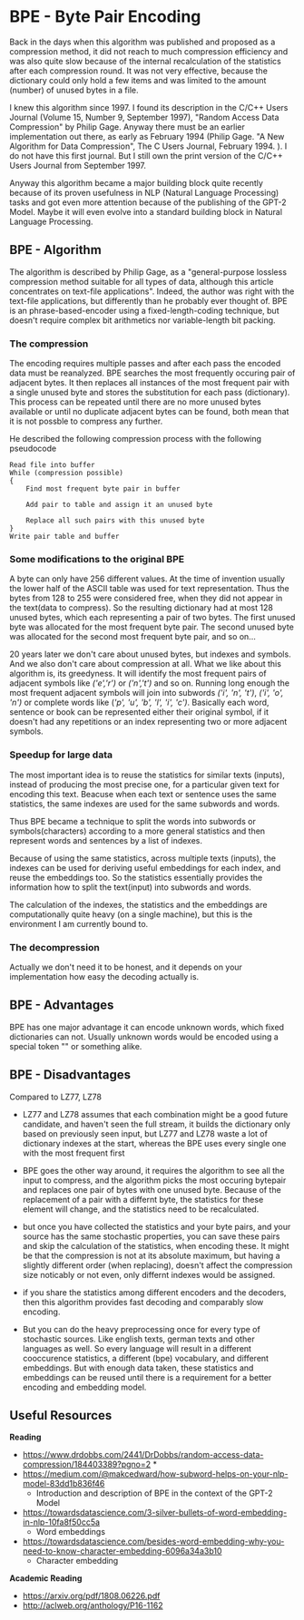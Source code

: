 # BPE - Byte Pair Encoding

Back in the days when this algorithm was published and proposed as a compression method, it did not reach to much compression efficiency and 
was also quite slow because of the internal recalculation of the statistics after each compression round. It was not very effective, because 
the dictionary could only hold a few items and was limited to the amount (number) of unused bytes in a file. 

I knew this algorithm since 1997. I found its description in the C/C++ Users Journal (Volume 15, Number 9, September 1997), 
"Random Access Data Compression" by Philip Gage. Anyway there must be an earlier implementation out there, as early as February 1994 
(Philip Gage. "A New Algorithm for Data Compression", The C Users Journal, February 1994. ). I do not have this first journal. But I
still own the print version of the C/C++ Users Journal from September 1997.

Anyway this algorithm became a major building block quite recently because of its proven usefulness in NLP (Natural Language Processing) tasks 
and got even more attention because of the publishing of the GPT-2 Model. Maybe it will even evolve into a standard building block in Natural 
Language Processing.

## BPE - Algorithm

The algorithm is described by Philip Gage, as a "general-purpose lossless compression method suitable for all types of data, although this
article concentrates on text-file applications". Indeed, the author was right with the text-file applications, but differently than he 
probably ever thought of. BPE is an phrase-based-encoder using a fixed-length-coding technique, but doesn't require complex bit arithmetics 
nor variable-length bit packing.

### The compression 

The encoding requires multiple passes and after each pass the encoded data must be reanalyzed. BPE searches the most frequently occuring pair 
of adjacent bytes. It then replaces all instances of the most frequent pair with a single unused byte and stores the substitution for each
pass (dictionary). This process can be repeated until there are no more unused bytes available or until no duplicate adjacent bytes can be 
found, both mean that it is not possble to compress any further.

He described the following compression process with the following pseudocode

```
Read file into buffer
While (compression possible)
{
    Find most frequent byte pair in buffer
    
    Add pair to table and assign it an unused byte
    
    Replace all such pairs with this unused byte
}
Write pair table and buffer
```

### Some modifications to the original BPE
 
A byte can only have 256 different values. At the time of invention usually the lower half of the ASCII table was used for text representation.
Thus the bytes from 128 to 255 were considered free, when they did not appear in the text(data to compress). So the resulting dictionary had
at most 128 unused bytes, which each representing a pair of two bytes. The first unused byte was allocated for the most frequent byte pair. The
second unused byte was allocated for the second most frequent byte pair, and so on...

20 years later we don't care about unused bytes, but indexes and symbols. And we also don't care about compression at all. What we like about this 
algorithm is, its greedyness. It will identify the most frequent pairs of adjacent symbols like _('e','r')_ or _('n','t')_ and so on. Running long 
enough the most frequent adjacent symbols will join into subwords _('i', 'n', 't')_, _('i', 'o', 'n')_ or complete words like (_'p', 'u', 'b', 'l', 'i', 'c')_.
Basically each word, sentence or book can be represented either their original symbol, if it doesn't had any repetitions or an index representing two 
or more adjacent symbols.

### Speedup for large data

The most important idea is to reuse the statistics for similar texts (inputs), instead of producing the most precise one, for a particular given text 
for encoding this text. Beacuse when each text or sentence uses the same statistics, the same indexes are used for the same subwords and words.

Thus BPE became a technique to split the words into subwords or symbols(characters) according to a more general statistics and then represent 
words and sentences by a list of indexes.

Because of using the same statistics, across multiple texts (inputs), the indexes can be used for deriving useful embeddings for each index, and 
reuse the embeddings too. So the statistics essentially provides the information how to split the text(input) into subwords and words.

The calculation of the indexes, the statistics and the embeddings are computationally quite heavy (on a single machine), but this is
the environment I am currently bound to.

### The decompression

Actually we don't need it to be honest, and it depends on your implementation how easy the decoding actually is. 


## BPE - Advantages

BPE has one major advantage it can encode unknown words, which fixed dictionaries can not. Usually unknown words would be
encoded using a special token "<UNK>" or something alike. 

## BPE - Disadvantages

Compared to LZ77, LZ78
* LZ77 and LZ78 assumes that each combination might be a good future candidate, and haven't seen the full stream, it builds the dictionary only 
  based on previously seen input, but LZ77 and LZ78 waste a lot of dictionary indexes at the start, whereas the BPE uses every single one with
  the most frequent first
  
* BPE goes the other way around, it requires the algorithm to see all the input to compress, and the algorithm picks the most occuring bytepair
  and replaces one pair of bytes with one unused byte. Because of the replacement of a pair with a differnt byte, the statistics for these
  element will change, and the statistics need to be recalculated. 

* but once you have collected the statistics and your byte pairs, and your source has the same stochastic properties, you can save these
  pairs and skip the calculation of the statistics, when encoding these. It might be that the compression is not at its absolute maximum,
  but having a slightly different order (when replacing), doesn't affect the compression size noticably or not even, only differnt indexes 
  would be assigned.
  
* if you share the statistics among different encoders and the decoders, then this algorithm provides fast decoding and comparably slow 
  encoding.
  
* But you can do the heavy preprocessing once for every type of stochastic sources. Like english texts, german texts and other languages as well.
  So every language will result in a different cooccurence statistics, a different (bpe) vocabulary, and different embeddings. But with enough 
  data taken, these statistics and embeddings can be reused until there is a requirement for a better encoding and embedding model.


## Useful Resources

__Reading__
* https://www.drdobbs.com/2441/DrDobbs/random-access-data-compression/184403389?pgno=2
  * 
* https://medium.com/@makcedward/how-subword-helps-on-your-nlp-model-83dd1b836f46
  * Introduction and description of BPE in the context of the GPT-2 Model
* https://towardsdatascience.com/3-silver-bullets-of-word-embedding-in-nlp-10fa8f50cc5a
  * Word embeddings
* https://towardsdatascience.com/besides-word-embedding-why-you-need-to-know-character-embedding-6096a34a3b10
  * Character embedding
  
  
__Academic Reading__
* https://arxiv.org/pdf/1808.06226.pdf
* http://aclweb.org/anthology/P16-1162
